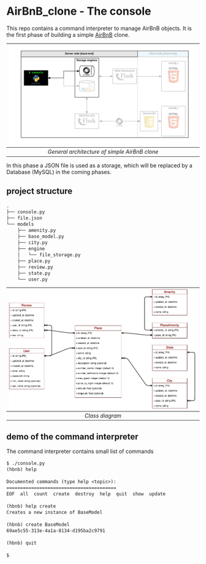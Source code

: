 # AirBnB_clone - The console

This repo contains a command interpreter to manage AirBnB objects. It is the first phase of building a simple [AirBnB](https://www.airbnb.com/) clone.

|![General architecture of simple AirBnB clone](./imgs/arch_console_phase.png)|
|:--:|
| *General architecture of simple AirBnB clone* |

In this phase a JSON file is used as a storage, which will be replaced by a Database (MySQL) in the coming phases.

## project structure
```
.
├── console.py
├── file.json
└── models
    ├── amenity.py
    ├── base_model.py
    ├── city.py
    ├── engine
    │   └── file_storage.py
    ├── place.py
    ├── review.py
    ├── state.py
    └── user.py
```
|![Class diagram](./imgs/class_diagram.jpg)|
|:--:| 
| *Class diagram* |

## demo of the command interpreter

The command interpreter contains small list of commands 

```
$ ./console.py 
(hbnb) help

Documented commands (type help <topic>):
========================================
EOF  all  count  create  destroy  help  quit  show  update

(hbnb) help create
Creates a new instance of BaseModel

(hbnb) create BaseModel
69ae5c55-313e-4a1a-8134-d195ba2c9791

(hbnb) quit

$
```
